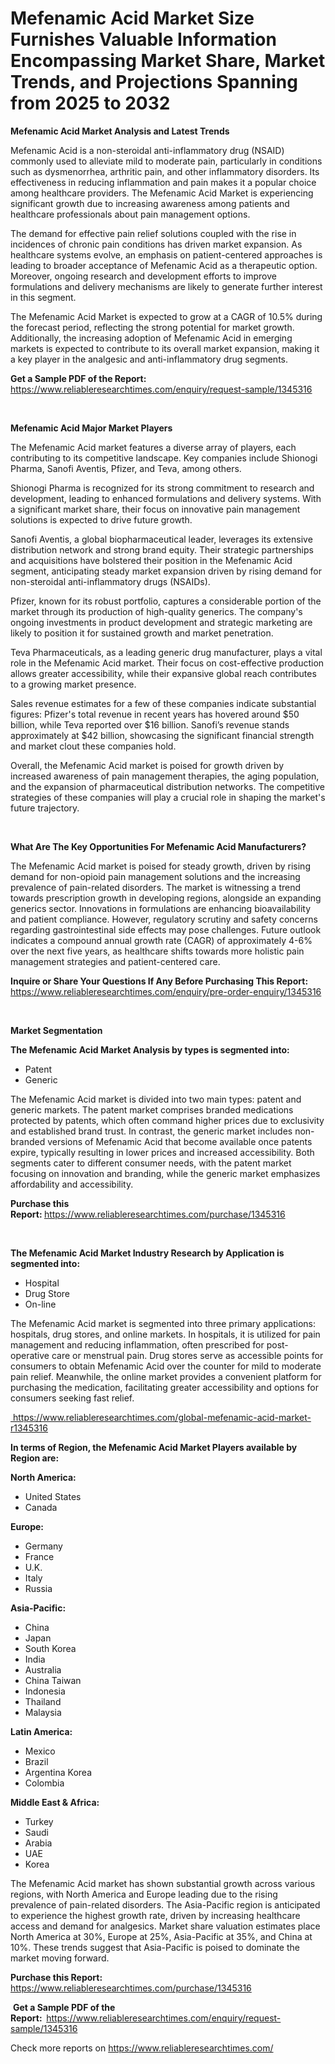 <p><h1>Mefenamic Acid Market Size Furnishes Valuable Information Encompassing Market Share, Market Trends, and Projections Spanning from 2025 to 2032</h1></p><p><strong>Mefenamic Acid Market Analysis and Latest Trends</strong></p>
<p><p>Mefenamic Acid is a non-steroidal anti-inflammatory drug (NSAID) commonly used to alleviate mild to moderate pain, particularly in conditions such as dysmenorrhea, arthritic pain, and other inflammatory disorders. Its effectiveness in reducing inflammation and pain makes it a popular choice among healthcare providers. The Mefenamic Acid Market is experiencing significant growth due to increasing awareness among patients and healthcare professionals about pain management options. </p><p>The demand for effective pain relief solutions coupled with the rise in incidences of chronic pain conditions has driven market expansion. As healthcare systems evolve, an emphasis on patient-centered approaches is leading to broader acceptance of Mefenamic Acid as a therapeutic option. Moreover, ongoing research and development efforts to improve formulations and delivery mechanisms are likely to generate further interest in this segment. </p><p>The Mefenamic Acid Market is expected to grow at a CAGR of 10.5% during the forecast period, reflecting the strong potential for market growth. Additionally, the increasing adoption of Mefenamic Acid in emerging markets is expected to contribute to its overall market expansion, making it a key player in the analgesic and anti-inflammatory drug segments.</p></p>
<p><strong>Get a Sample PDF of the Report:&nbsp;</strong> <a href="https://www.reliableresearchtimes.com/enquiry/request-sample/1345316?utm_campaign=3005&utm_medium=2&utm_source=Github&utm_content=ia&utm_term=08032025&utm_id=mefenamic-acid">https://www.reliableresearchtimes.com/enquiry/request-sample/1345316</a></p>
<p>&nbsp;</p>
<p><strong>Mefenamic Acid Major Market Players</strong></p>
<p><p>The Mefenamic Acid market features a diverse array of players, each contributing to its competitive landscape. Key companies include Shionogi Pharma, Sanofi Aventis, Pfizer, and Teva, among others.</p><p>Shionogi Pharma is recognized for its strong commitment to research and development, leading to enhanced formulations and delivery systems. With a significant market share, their focus on innovative pain management solutions is expected to drive future growth.</p><p>Sanofi Aventis, a global biopharmaceutical leader, leverages its extensive distribution network and strong brand equity. Their strategic partnerships and acquisitions have bolstered their position in the Mefenamic Acid segment, anticipating steady market expansion driven by rising demand for non-steroidal anti-inflammatory drugs (NSAIDs).</p><p>Pfizer, known for its robust portfolio, captures a considerable portion of the market through its production of high-quality generics. The company's ongoing investments in product development and strategic marketing are likely to position it for sustained growth and market penetration.</p><p>Teva Pharmaceuticals, as a leading generic drug manufacturer, plays a vital role in the Mefenamic Acid market. Their focus on cost-effective production allows greater accessibility, while their expansive global reach contributes to a growing market presence.</p><p>Sales revenue estimates for a few of these companies indicate substantial figures: Pfizer's total revenue in recent years has hovered around $50 billion, while Teva reported over $16 billion. Sanofi’s revenue stands approximately at $42 billion, showcasing the significant financial strength and market clout these companies hold.</p><p>Overall, the Mefenamic Acid market is poised for growth driven by increased awareness of pain management therapies, the aging population, and the expansion of pharmaceutical distribution networks. The competitive strategies of these companies will play a crucial role in shaping the market's future trajectory.</p></p>
<p>&nbsp;</p>
<p><strong>What Are The Key Opportunities For Mefenamic Acid Manufacturers?</strong></p>
<p><p>The Mefenamic Acid market is poised for steady growth, driven by rising demand for non-opioid pain management solutions and the increasing prevalence of pain-related disorders. The market is witnessing a trend towards prescription growth in developing regions, alongside an expanding generics sector. Innovations in formulations are enhancing bioavailability and patient compliance. However, regulatory scrutiny and safety concerns regarding gastrointestinal side effects may pose challenges. Future outlook indicates a compound annual growth rate (CAGR) of approximately 4-6% over the next five years, as healthcare shifts towards more holistic pain management strategies and patient-centered care.</p></p>
<p><strong>Inquire or Share Your Questions If Any Before Purchasing This Report:</strong> <a href="https://www.reliableresearchtimes.com/enquiry/pre-order-enquiry/1345316?utm_campaign=3005&utm_medium=2&utm_source=Github&utm_content=ia&utm_term=08032025&utm_id=mefenamic-acid">https://www.reliableresearchtimes.com/enquiry/pre-order-enquiry/1345316</a></p>
<p>&nbsp;</p>
<p><strong>Market Segmentation</strong></p>
<p><strong>The Mefenamic Acid Market Analysis by types is segmented into:</strong></p>
<p><ul><li>Patent</li><li>Generic</li></ul></p>
<p><p>The Mefenamic Acid market is divided into two main types: patent and generic markets. The patent market comprises branded medications protected by patents, which often command higher prices due to exclusivity and established brand trust. In contrast, the generic market includes non-branded versions of Mefenamic Acid that become available once patents expire, typically resulting in lower prices and increased accessibility. Both segments cater to different consumer needs, with the patent market focusing on innovation and branding, while the generic market emphasizes affordability and accessibility.</p></p>
<p><strong>Purchase this Report:&nbsp;</strong><a href="https://www.reliableresearchtimes.com/purchase/1345316?utm_campaign=3005&utm_medium=2&utm_source=Github&utm_content=ia&utm_term=08032025&utm_id=mefenamic-acid">https://www.reliableresearchtimes.com/purchase/1345316</a></p>
<p>&nbsp;</p>
<p><strong>The Mefenamic Acid Market Industry Research by Application is segmented into:</strong></p>
<p><ul><li>Hospital</li><li>Drug Store</li><li>On-line</li></ul></p>
<p><p>The Mefenamic Acid market is segmented into three primary applications: hospitals, drug stores, and online markets. In hospitals, it is utilized for pain management and reducing inflammation, often prescribed for post-operative care or menstrual pain. Drug stores serve as accessible points for consumers to obtain Mefenamic Acid over the counter for mild to moderate pain relief. Meanwhile, the online market provides a convenient platform for purchasing the medication, facilitating greater accessibility and options for consumers seeking fast relief.</p></p>
<p><a href="https://www.reliableresearchtimes.com/global-mefenamic-acid-market-r1345316?utm_campaign=3005&utm_medium=2&utm_source=Github&utm_content=ia&utm_term=08032025&utm_id=mefenamic-acid">&nbsp;https://www.reliableresearchtimes.com/global-mefenamic-acid-market-r1345316</a></p>
<p><strong>In terms of Region, the Mefenamic Acid Market Players available by Region are:</strong></p>
<p>
    <p> <strong> North America: </strong>
        <ul>
            <li>United States</li>
            <li>Canada</li>
        </ul>
        </p> 
    <p> <strong> Europe: </strong>
        <ul>
            <li>Germany</li>
            <li>France</li>
            <li>U.K.</li>
            <li>Italy</li>
            <li>Russia</li>
        </ul>
        </p> 
    <p> <strong> Asia-Pacific: </strong>
        <ul>
            <li>China</li>
            <li>Japan</li>
            <li>South Korea</li>
            <li>India</li>
            <li>Australia</li>
            <li>China Taiwan</li>
            <li>Indonesia</li>
            <li>Thailand</li>
            <li>Malaysia</li>
        </ul>
        </p> 
    <p> <strong> Latin America: </strong>
        <ul>
            <li>Mexico</li>
            <li>Brazil</li>
            <li>Argentina Korea</li>
            <li>Colombia</li>
        </ul>
        </p> 
    <p> <strong> Middle East & Africa: </strong>
        <ul>
            <li>Turkey</li>
            <li>Saudi</li>
            <li>Arabia</li>
            <li>UAE</li>
            <li>Korea</li>
        </ul>
    </p>
    </p>
<p><p>The Mefenamic Acid market has shown substantial growth across various regions, with North America and Europe leading due to the rising prevalence of pain-related disorders. The Asia-Pacific region is anticipated to experience the highest growth rate, driven by increasing healthcare access and demand for analgesics. Market share valuation estimates place North America at 30%, Europe at 25%, Asia-Pacific at 35%, and China at 10%. These trends suggest that Asia-Pacific is poised to dominate the market moving forward.</p></p>
<p><strong>Purchase this Report: </strong><a href="https://www.reliableresearchtimes.com/purchase/1345316?utm_campaign=3005&utm_medium=2&utm_source=Github&utm_content=ia&utm_term=08032025&utm_id=mefenamic-acid">https://www.reliableresearchtimes.com/purchase/1345316</a></p>
<p>&nbsp;<strong>Get a Sample PDF of the Report:&nbsp;&nbsp;</strong><a href="https://www.reliableresearchtimes.com/enquiry/request-sample/1345316?utm_campaign=3005&utm_medium=2&utm_source=Github&utm_content=ia&utm_term=08032025&utm_id=mefenamic-acid">https://www.reliableresearchtimes.com/enquiry/request-sample/1345316</a></p>
<p><strong></strong></p>
<p>Check more reports on <a href="https://www.reliableresearchtimes.com/?utm_campaign=3005&utm_medium=2&utm_source=Github&utm_content=ia&utm_term=08032025&utm_id=mefenamic-acid">https://www.reliableresearchtimes.com/</a></p>